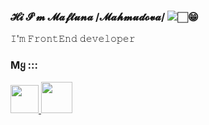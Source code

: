 ### 𝓗𝓲 𝓘'𝓶 𝓜𝓪𝓯𝓽𝓾𝓷𝓪 /𝓜𝓪𝓱𝓶𝓾𝓭𝓸𝓿𝓪/ <img src="https://user-images.githubusercontent.com/99081177/154681249-5fc285a4-8c81-4998-b157-d96f46d57028.gif"/>🏻😁

𝙸'𝚖 𝙵𝚛𝚘𝚗𝚝𝙴𝚗𝚍 𝚍𝚎𝚟𝚎𝚕𝚘𝚙𝚎𝚛

### Mყ :::
<a href="https://www.linkedin.com/in/oysha-bonu-52086a245/"><img src="https://www.pngkey.com/png/detail/14-146540_linkedin-no-brainer-simbolo-do-linkedin.png" width="45">  </a><a href="https://www.instagram.com/m_bona_/"><img src="https://demax.pro/wa-data/public/shop/products/89/65/106589/images/103174/103174.970.png" width="50px">  </a>


